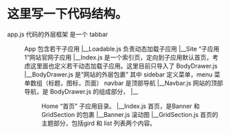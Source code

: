 # 这里写一下代码结构。

app.js                          代码的外层框架 是一个 tabbar
<dir>App                        包含若干子应用
    |__Loadable.js              负责动态加载子应用
    |__Site                     “子应用1”网站官网子应用
        |__Index.js             是一个索引页，定向到子应用默认首页，考虑这里面也定义若干动态加载子应用。这里目前只导入了 BodyDrawer.js
        |__BodyDrawer.js        是“网站的外层包裹” 其中 sidebar 定义菜单，menu 菜单数组（标题，图标，页面） navbar 是顶部导航
        |__Navbar.js            网站的顶部导航，是 BodyDrawer.js 的组成部分，
        |__<dir>Home            “首页” 子应用目录。
            |__Index.js         首页，是Banner 和 GridSection 的包裹
            |__Banner.js        滚动图
            |__GridSection.js   首页的主题部分，包括gird 和 list 列表两个内容。